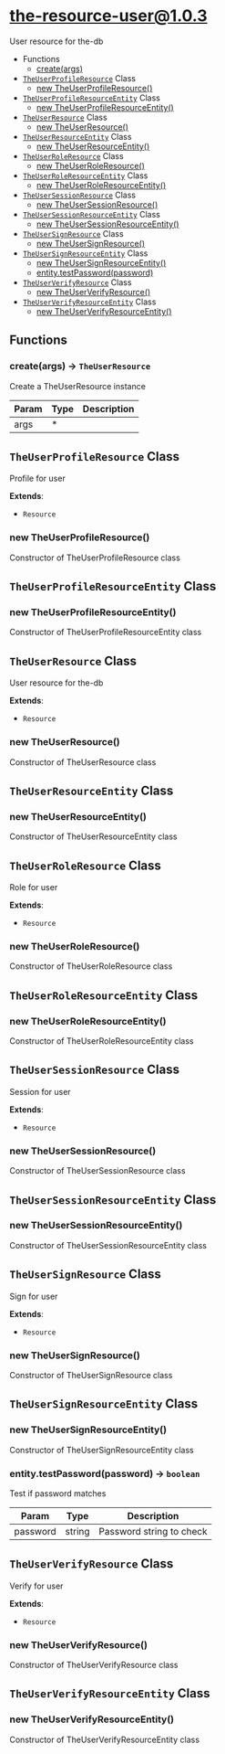 # the-resource-user@1.0.3

User resource for the-db

+ Functions
  + [create(args)](#the-resource-user-function-create)
+ [`TheUserProfileResource`](#the-resource-user-classes) Class
  + [new TheUserProfileResource()](#the-resource-user-classes-the-user-profile-resource-constructor)
+ [`TheUserProfileResourceEntity`](#the-resource-user-classes) Class
  + [new TheUserProfileResourceEntity()](#the-resource-user-classes-the-user-profile-resource-entity-constructor)
+ [`TheUserResource`](#the-resource-user-classes) Class
  + [new TheUserResource()](#the-resource-user-classes-the-user-resource-constructor)
+ [`TheUserResourceEntity`](#the-resource-user-classes) Class
  + [new TheUserResourceEntity()](#the-resource-user-classes-the-user-resource-entity-constructor)
+ [`TheUserRoleResource`](#the-resource-user-classes) Class
  + [new TheUserRoleResource()](#the-resource-user-classes-the-user-role-resource-constructor)
+ [`TheUserRoleResourceEntity`](#the-resource-user-classes) Class
  + [new TheUserRoleResourceEntity()](#the-resource-user-classes-the-user-role-resource-entity-constructor)
+ [`TheUserSessionResource`](#the-resource-user-classes) Class
  + [new TheUserSessionResource()](#the-resource-user-classes-the-user-session-resource-constructor)
+ [`TheUserSessionResourceEntity`](#the-resource-user-classes) Class
  + [new TheUserSessionResourceEntity()](#the-resource-user-classes-the-user-session-resource-entity-constructor)
+ [`TheUserSignResource`](#the-resource-user-classes) Class
  + [new TheUserSignResource()](#the-resource-user-classes-the-user-sign-resource-constructor)
+ [`TheUserSignResourceEntity`](#the-resource-user-classes) Class
  + [new TheUserSignResourceEntity()](#the-resource-user-classes-the-user-sign-resource-entity-constructor)
  + [entity.testPassword(password)](#the-resource-user-classes-the-user-sign-resource-entity-testPassword)
+ [`TheUserVerifyResource`](#the-resource-user-classes) Class
  + [new TheUserVerifyResource()](#the-resource-user-classes-the-user-verify-resource-constructor)
+ [`TheUserVerifyResourceEntity`](#the-resource-user-classes) Class
  + [new TheUserVerifyResourceEntity()](#the-resource-user-classes-the-user-verify-resource-entity-constructor)

## Functions

<a class='md-heading-link' name="the-resource-user-function-create" ></a>

### create(args) -> `TheUserResource`

Create a TheUserResource instance

| Param | Type | Description |
| ----- | --- | -------- |
| args | * |  |



<a class='md-heading-link' name="the-resource-user-classes"></a>

## `TheUserProfileResource` Class

Profile for user

**Extends**: 

+ `Resource`



<a class='md-heading-link' name="the-resource-user-classes-the-user-profile-resource-constructor" ></a>

### new TheUserProfileResource()

Constructor of TheUserProfileResource class



<a class='md-heading-link' name="the-resource-user-classes"></a>

## `TheUserProfileResourceEntity` Class






<a class='md-heading-link' name="the-resource-user-classes-the-user-profile-resource-entity-constructor" ></a>

### new TheUserProfileResourceEntity()

Constructor of TheUserProfileResourceEntity class



<a class='md-heading-link' name="the-resource-user-classes"></a>

## `TheUserResource` Class

User
resource for the-db

**Extends**: 

+ `Resource`



<a class='md-heading-link' name="the-resource-user-classes-the-user-resource-constructor" ></a>

### new TheUserResource()

Constructor of TheUserResource class



<a class='md-heading-link' name="the-resource-user-classes"></a>

## `TheUserResourceEntity` Class






<a class='md-heading-link' name="the-resource-user-classes-the-user-resource-entity-constructor" ></a>

### new TheUserResourceEntity()

Constructor of TheUserResourceEntity class



<a class='md-heading-link' name="the-resource-user-classes"></a>

## `TheUserRoleResource` Class

Role for user

**Extends**: 

+ `Resource`



<a class='md-heading-link' name="the-resource-user-classes-the-user-role-resource-constructor" ></a>

### new TheUserRoleResource()

Constructor of TheUserRoleResource class



<a class='md-heading-link' name="the-resource-user-classes"></a>

## `TheUserRoleResourceEntity` Class






<a class='md-heading-link' name="the-resource-user-classes-the-user-role-resource-entity-constructor" ></a>

### new TheUserRoleResourceEntity()

Constructor of TheUserRoleResourceEntity class



<a class='md-heading-link' name="the-resource-user-classes"></a>

## `TheUserSessionResource` Class

Session for user

**Extends**: 

+ `Resource`



<a class='md-heading-link' name="the-resource-user-classes-the-user-session-resource-constructor" ></a>

### new TheUserSessionResource()

Constructor of TheUserSessionResource class



<a class='md-heading-link' name="the-resource-user-classes"></a>

## `TheUserSessionResourceEntity` Class






<a class='md-heading-link' name="the-resource-user-classes-the-user-session-resource-entity-constructor" ></a>

### new TheUserSessionResourceEntity()

Constructor of TheUserSessionResourceEntity class



<a class='md-heading-link' name="the-resource-user-classes"></a>

## `TheUserSignResource` Class

Sign for user

**Extends**: 

+ `Resource`



<a class='md-heading-link' name="the-resource-user-classes-the-user-sign-resource-constructor" ></a>

### new TheUserSignResource()

Constructor of TheUserSignResource class



<a class='md-heading-link' name="the-resource-user-classes"></a>

## `TheUserSignResourceEntity` Class






<a class='md-heading-link' name="the-resource-user-classes-the-user-sign-resource-entity-constructor" ></a>

### new TheUserSignResourceEntity()

Constructor of TheUserSignResourceEntity class



<a class='md-heading-link' name="the-resource-user-classes-the-user-sign-resource-entity-testPassword" ></a>

### entity.testPassword(password) -> `boolean`

Test if password matches

| Param | Type | Description |
| ----- | --- | -------- |
| password | string | Password string to check |


<a class='md-heading-link' name="the-resource-user-classes"></a>

## `TheUserVerifyResource` Class

Verify for user

**Extends**: 

+ `Resource`



<a class='md-heading-link' name="the-resource-user-classes-the-user-verify-resource-constructor" ></a>

### new TheUserVerifyResource()

Constructor of TheUserVerifyResource class



<a class='md-heading-link' name="the-resource-user-classes"></a>

## `TheUserVerifyResourceEntity` Class






<a class='md-heading-link' name="the-resource-user-classes-the-user-verify-resource-entity-constructor" ></a>

### new TheUserVerifyResourceEntity()

Constructor of TheUserVerifyResourceEntity class





